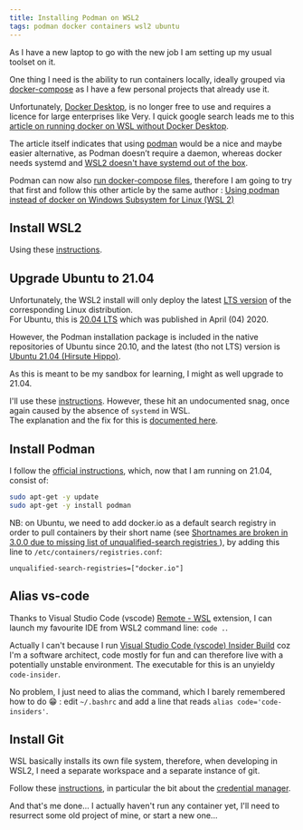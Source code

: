 ```yaml
---
title: Installing Podman on WSL2
tags: podman docker containers wsl2 ubuntu
---
```


As I have a new laptop to go with the new job I am setting up my usual toolset on it.

One thing I need is the ability to run containers locally, ideally grouped via [docker-compose](https://docs.docker.com/compose/) as I have a few personal projects that already use it.

Unfortunately, [Docker Desktop](https://docs.docker.com/desktop/), is no longer free to use and requires a licence for large enterprises like Very. I quick google search leads me to this [article on running docker on WSL without Docker Desktop](https://dev.to/bowmanjd/install-docker-on-windows-wsl-without-docker-desktop-34m9).

The article itself indicates that using [podman](https://podman.io/) would be a nice and maybe easier alternative, as Podman doesn’t require a daemon, whereas docker needs systemd and [WSL2 doesn't have systemd out of the box](https://github.com/systemd/systemd/issues/8036). 

Podman can now also [run docker-compose files](https://www.redhat.com/sysadmin/podman-docker-compose), therefore I am going to try that first and follow this other article by the same author : [Using podman instead of docker on Windows Subsystem for Linux (WSL 2)](https://dev.to/bowmanjd/using-podman-on-windows-subsystem-for-linux-wsl-58ji)

## Install WSL2

Using these [instructions](https://docs.microsoft.com/en-us/windows/wsl/setup/environment#set-up-your-linux-user-info).  


## Upgrade Ubuntu to 21.04
Unfortunately, the WSL2 install will only deploy the latest [LTS version](https://ubuntu.com/about/release-cycle) of the corresponding Linux distribution.  
For Ubuntu, this is [20.04 LTS](https://ubuntu.com/blog/what-is-an-ubuntu-lts-release) which was published in April (04) 2020.

However, the Podman installation package is included in the native repositories of Ubuntu since 20.10, and the latest (tho not LTS) version is [Ubuntu 21.04 (Hirsute Hippo)](https://discourse.ubuntu.com/t/hirsute-hippo-release-notes/19221).

As this is meant to be my sandbox for learning, I might as well upgrade to 21.04.

I'll use these [instructions](https://www.windowscentral.com/how-upgrade-ubuntu-2010-wsl-windows-10).
However, these hit an undocumented snag, once again caused by the absence of `systemd` in WSL.  
The explanation and the fix for this is [documented here](https://github.com/microsoft/WSL/issues/6942#issuecomment-842629885).

## Install Podman

I follow the [official instructions](https://podman.io/getting-started/installation.html#linux-distributions), which, now that I am running on 21.04, consist of:

``` bash
sudo apt-get -y update
sudo apt-get -y install podman
```

NB: on Ubuntu, we need to add docker.io as a default search registry in order to pull containers by their short name (see [Shortnames are broken in 3.0.0 due to missing list of unqualified-search registries ](https://github.com/containers/podman/issues/9390#issuecomment-876994582)), by adding this line to `/etc/containers/registries.conf`:

```
unqualified-search-registries=["docker.io"]
```

## Alias vs-code

Thanks to Visual Studio Code (vscode) [Remote - WSL](https://marketplace.visualstudio.com/items?itemName=ms-vscode-remote.remote-wsl) extension, I can launch my favourite IDE from WSL2 command line: `code .`.

Actually I can't because I run [Visual Studio Code (vscode) Insider Build](https://code.visualstudio.com/blogs/2016/05/23/evolution-of-insiders) coz I'm a software architect, code mostly for fun and can therefore live with a potentially unstable environment.
The executable for this is an unyieldy `code-insider`.

No problem, I just need to alias the command, which I barely remembered how to do :grin: : edit  `~/.bashrc` and add a line that reads `alias code='code-insiders'`.

## Install Git

WSL basically installs its own file system, therefore, when developing in WSL2, I need a separate workspace and a separate instance of git.

Follow these [instructions](https://docs.microsoft.com/en-us/windows/wsl/tutorials/wsl-git), in particular the bit about the [credential manager](https://docs.microsoft.com/en-us/windows/wsl/tutorials/wsl-git#git-credential-manager-setup).


And that's me done... I actually haven't run any container yet, I'll need to resurrect some old project of mine, or start a new one...

